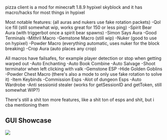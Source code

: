 pizza client is a mod for minecraft 1.8.9 hypixel skyblock and it has macro/hacks for most things in hypixel

Most notable features: (all auras and nukers use fake rotation packets) -Qol ice fill (still somewhat wip, works great for 150 or less ping) -Spirit Bear Aura (with triggerbot once a spirit bear spawns) -Simon Says Aura -Good Terminals -Mithril Macro -Gemstone Macro (still wip) -Nuker (good to use on hypixel) -Powder Macro (everything automatic, uses nuker for the block breaking) -Crop Aura (auto places any crop)

All macros have failsafes, for example player detection or stop when getting warped out -Auto Enchanting -Auto Book Combine -Auto Salvage -Shoot terminator when left clicking with valk -Gemstone ESP -Hide Golden Goblins -Powder Chest Macro (there's also a mode to only use fake rotation to solve it) -Item Keybinds -Commission Esps -Alot of dungeon Esps -Auto Wardrobe -Anti sessionid stealer (works for getSessionID and getToken, still somewhat WIP?)

There's still a shit ton more features, like a shit ton of esps and shit, but i cba mentioning them
## GUI Showcase
![](https://cdn.discordapp.com/attachments/980212612153368607/1201110819115630652/ezgif-1-9fb60872ea.gif?ex=65c8a09e&is=65b62b9e&hm=f6906b2099dd30c8f31aa96b5b916ebd32c5fe4b3dee88135de46bc90d68f30a&)

